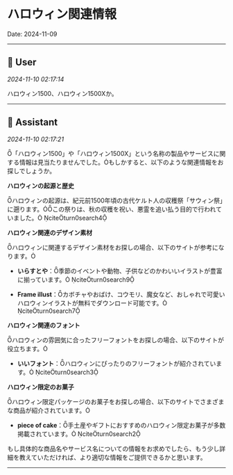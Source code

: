 # ハロウィン関連情報

Date: 2024-11-09

---

## 👤 User
*2024-11-10 02:17:14*

ハロウィン1500、ハロウィン1500Xか。

---

## 🤖 Assistant
*2024-11-10 02:17:21*

「ハロウィン1500」や「ハロウィン1500X」という名称の製品やサービスに関する情報は見当たりませんでした。もしかすると、以下のような関連情報をお探しでしょうか。

**ハロウィンの起源と歴史**

ハロウィンの起源は、紀元前1500年頃の古代ケルト人の収穫祭「サウィン祭」に遡ります。この祭りは、秋の収穫を祝い、悪霊を追い払う目的で行われていました。 citeturn0search4

**ハロウィン関連のデザイン素材**

ハロウィンに関連するデザイン素材をお探しの場合、以下のサイトが参考になります。

- **いらすとや**：季節のイベントや動物、子供などのかわいいイラストが豊富に揃っています。 citeturn0search9

- **Frame illust**：カボチャやおばけ、コウモリ、魔女など、おしゃれで可愛いハロウィンイラストが無料でダウンロード可能です。 citeturn0search7

**ハロウィン関連のフォント**

ハロウィンの雰囲気に合ったフリーフォントをお探しの場合、以下のサイトが役立ちます。

- **いいフォント**：ハロウィンにぴったりのフリーフォントが紹介されています。 citeturn0search3

**ハロウィン限定のお菓子**

ハロウィン限定パッケージのお菓子をお探しの場合、以下のサイトでさまざまな商品が紹介されています。

- **piece of cake**：手土産やギフトにおすすめのハロウィン限定お菓子が多数掲載されています。 citeturn0search2

もし具体的な商品名やサービス名についての情報をお求めでしたら、もう少し詳細を教えていただければ、より適切な情報をご提供できるかと思います。

---
